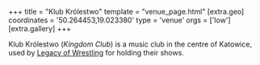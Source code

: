 +++
title = "Klub Królestwo"
template = "venue_page.html"
[extra.geo]
coordinates = '50.264453,19.023380'
type = 'venue'
orgs = ['low']
[extra.gallery]
+++

Klub Królestwo (_Kingdom Club_) is a music club in the centre of Katowice, used by [Legacy of Wrestling](@/o/low.md) for holding their shows.